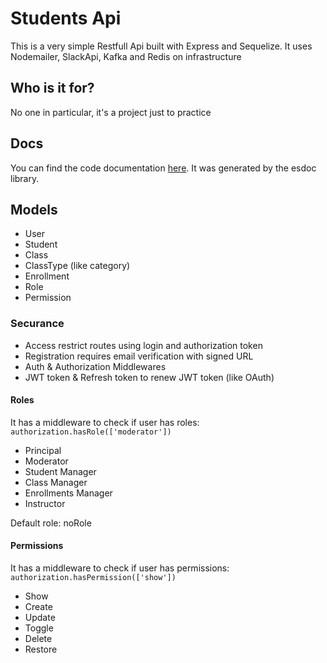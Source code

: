 # Students Api

This is a very simple Restfull Api built with Express and Sequelize. It uses Nodemailer, SlackApi, Kafka and Redis on infrastructure

## Who is it for?

No one in particular, it's a project just to practice

## Docs 

You can find the code documentation [here](). It was generated by the esdoc library.

## Models

- User
- Student 
- Class
- ClassType (like category)
- Enrollment 
- Role
- Permission

### Securance

- Access restrict routes using login and authorization token
- Registration requires email verification with signed URL 
- Auth & Authorization Middlewares
- JWT token & Refresh token to renew JWT token (like OAuth)

#### Roles 

It has a middleware to check if user has roles: `authorization.hasRole(['moderator'])`

- Principal
- Moderator
- Student Manager 
- Class Manager
- Enrollments Manager 
- Instructor

Default role: noRole 

#### Permissions 

It has a middleware to check if user has permissions: `authorization.hasPermission(['show'])`

- Show 
- Create
- Update
- Toggle
- Delete 
- Restore